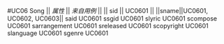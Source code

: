 #UC06 Song
|| *属性* || *来自用例* ||
|| sid || UC0601 ||
||sname||UC0601, UC0602, UC0603||
said	UC0601
ssgid	UC0601
slyric	UC0601
scompose	UC0601
sarrangement	UC0601
sreleased	UC0601
scopyright	UC0601
slanguage	UC0601
sgenre	UC0601
